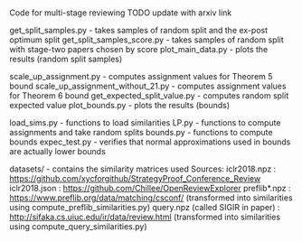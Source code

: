 # 

Code for multi-stage reviewing TODO update with arxiv link



get_split_samples.py - takes samples of random split and the ex-post optimum split
get_split_samples_score.py - takes samples of random split with stage-two papers chosen by score
plot_main_data.py - plots the results (random split samples)

scale_up_assignment.py - computes assignment values for Theorem 5 bound
scale_up_assignment_without_21.py - computes assignment values for Theorem 6 bound
get_expected_split_value.py - computes random split expected value
plot_bounds.py - plots the results (bounds)

load_sims.py - functions to load similarities
LP.py - functions to compute assignments and take random splits
bounds.py - functions to compute bounds
expec_test.py - verifies that normal approximations used in bounds are actually lower bounds

datasets/ - contains the similarity matrices used
Sources:
	iclr2018.npz : https://github.com/xycforgithub/StrategyProof_Conference_Review
	iclr2018.json : https://github.com/Chillee/OpenReviewExplorer
	preflib*.npz : https://www.preflib.org/data/matching/csconf/ (transformed into similarities using compute_preflib_similarities.py)
	query.npz (called SIGIR in paper) : http://sifaka.cs.uiuc.edu/ir/data/review.html (transformed into similarities using compute_query_similarities.py)
